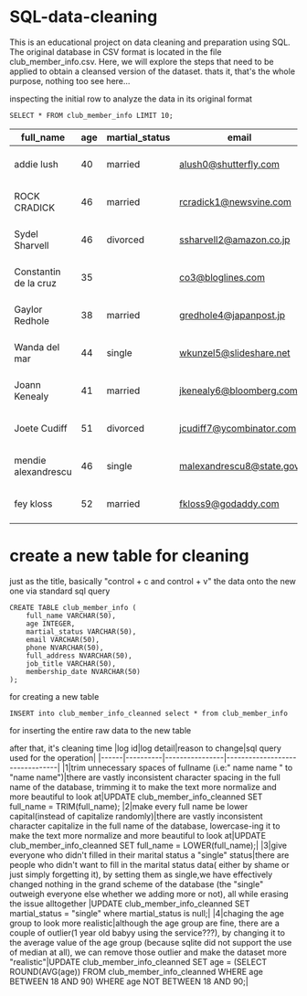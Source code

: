 # SQL-data-cleaning
This is an educational project on data cleaning and preparation using SQL. The original database in CSV format is located in the file club_member_info.csv. Here, we will explore the steps that need to be applied to obtain a cleansed version of the dataset.
thats it, that's the whole purpose, nothing too see here...

inspecting the initial row to analyze the data in its original format

    SELECT * FROM club_member_info LIMIT 10;

|full_name|age|martial_status|email|phone|full_address|job_title|membership_date|
|---------|---|--------------|-----|-----|------------|---------|---------------|
|addie lush|40|married|alush0@shutterfly.com|254-389-8708|3226 Eastlawn Pass,Temple,Texas|Assistant Professor|7/31/2013|
|      ROCK CRADICK|46|married|rcradick1@newsvine.com|910-566-2007|4 Harbort Avenue,Fayetteville,North Carolina|Programmer III|5/27/2018|
|Sydel Sharvell|46|divorced|ssharvell2@amazon.co.jp|702-187-8715|4 School Place,Las Vegas,Nevada|Budget/Accounting Analyst I|10/6/2017|
|Constantin de la cruz|35||co3@bloglines.com|402-688-7162|6 Monument Crossing,Omaha,Nebraska|Desktop Support Technician|10/20/2015|
|  Gaylor Redhole|38|married|gredhole4@japanpost.jp|917-394-6001|88 Cherokee Pass,New York City,New York|Legal Assistant|5/29/2019|
|Wanda del mar       |44|single|wkunzel5@slideshare.net|937-467-6942|10864 Buhler Plaza,Hamilton,Ohio|Human Resources Assistant IV|3/24/2015|
|Joann Kenealy|41|married|jkenealy6@bloomberg.com|513-726-9885|733 Hagan Parkway,Cincinnati,Ohio|Accountant IV|4/17/2013|
|   Joete Cudiff|51|divorced|jcudiff7@ycombinator.com|616-617-0965|975 Dwight Plaza,Grand Rapids,Michigan|Research Nurse|11/16/2014|
|mendie alexandrescu|46|single|malexandrescu8@state.gov|504-918-4753|34 Delladonna Terrace,New Orleans,Louisiana|Systems Administrator III|3/12/1921|
| fey kloss|52|married|fkloss9@godaddy.com|808-177-0318|8976 Jackson Park,Honolulu,Hawaii|Chemical Engineer|11/5/2014|

# create a new table for cleaning

just as the title, basically "control + c and control + v" the data onto the new one via standard sql query

    CREATE TABLE club_member_info (
    	full_name VARCHAR(50),
    	age INTEGER,
    	martial_status VARCHAR(50),
    	email VARCHAR(50),
    	phone NVARCHAR(50),
    	full_address NVARCHAR(50),
    	job_title VARCHAR(50),
    	membership_date NVARCHAR(50)
    );
for creating a new table

    INSERT into club_member_info_cleanned select * from club_member_info 

for inserting the entire raw data to the new table


after that, it's cleaning time
|log id|log detail|reason to change|sql query used for the operation|
|------|----------|----------------|--------------------------------|
|1|trim unnecessary spaces of fullname (i.e:"   name   name " to "name name")|there are vastly inconsistent character spacing in the full name of the database, trimming it to make the text more normalize and more beautiful to look at|UPDATE club_member_info_cleanned SET full_name = TRIM(full_name);
|2|make every full name be lower capital(instead of capitalize randomly)|there are vastly inconsistent character capitalize in the full name of the database, lowercase-ing it to make the text more normalize and more beautiful to look at|UPDATE club_member_info_cleanned SET full_name = LOWER(full_name);|
|3|give everyone who didn't filled in their marital status a "single" status|there are people who didn't want to fill in the marital status data( either by shame or just simply forgetting it), by setting them as single,we have effectively changed nothing in the grand scheme of the database (the "single" outweigh everyone else whether we adding more or not), all while erasing the issue alltogether |UPDATE club_member_info_cleanned  SET martial_status = "single" where martial_status is null;|
|4|chaging the age group to look more realistic|although the age group are fine, there are a couple of outlier(1 year old babyy using the service???), by changing it to the average value of the age group (because sqlite did not support the use of median at all), we can remove those outlier and make the dataset more "realistic"|UPDATE club_member_info_cleanned SET age = (SELECT ROUND(AVG(age)) FROM club_member_info_cleanned WHERE age BETWEEN 18 AND 90) WHERE age NOT BETWEEN 18 AND 90;|



